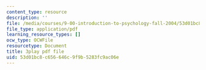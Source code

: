 ```yaml
---
content_type: resource
description: ''
file: /media/courses/9-00-introduction-to-psychology-fall-2004/53d01bc8c656646c9f9b5283fc9ac06e_10490.pdf
file_type: application/pdf
learning_resource_types: []
ocw_type: OCWFile
resourcetype: Document
title: 3play pdf file
uid: 53d01bc8-c656-646c-9f9b-5283fc9ac06e
---
```

